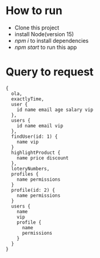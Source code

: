 # How to run
- Clone this project
- install Node(version 15)
- *npm i* to install dependencies
- *npm start* to run this app

# Query to request

```
{
  ola,
  exactlyTime,
  user {
    id name email age salary vip
  },
  users {
  	id name email vip
  },
  findUser(id: 1) {
    name vip
  }
  highlightProduct {
    name price discount
  },
  loteryNumbers,
  profiles {
    name permissions
  }
  profile(id: 2) {
    name permissions
  }
  users {
    name
    vip
    profile {
      name
      permissions
    }
  }
}
```

